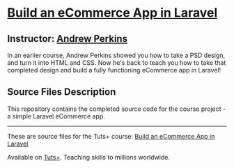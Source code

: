 # [Build an eCommerce App in Laravel][published url]
## Instructor: [Andrew Perkins][instructor url]


In an earlier course, Andrew Perkins showed you how to take a PSD design, and turn it into HTML and CSS. Now he's back to teach you how to take that completed design and build a fully functioning eCommerce app in Laravel!


## Source Files Description


This repository contains the completed source code for the course project - a simple Laravel eCommerce app.

------

These are source files for the Tuts+ course: [Build an eCommerce App in Laravel][published url]

Available on [Tuts+](https://tutsplus.com). Teaching skills to millions worldwide.

[published url]: https://code.tutsplus.com/courses/build-an-ecommerce-app-in-laravel
[instructor url]: https://tutsplus.com/authors/andrew-perkins
